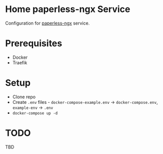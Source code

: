 # Home paperless-ngx Service

Configuration for [paperless-ngx](https://paperless-ngx.readthedocs.io/en/latest/) service.

# Prerequisites

* Docker
* Traefik

# Setup

* Clone repo
* Create `.env` files - `docker-compose-example.env` -> `docker-compose.env`, `example-env` -> `.env`
* `docker-compose up -d`

# TODO

TBD
